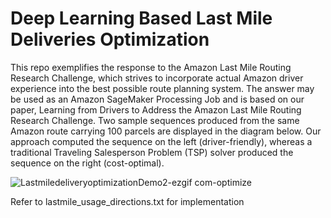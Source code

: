 # Deep Learning Based Last Mile Deliveries Optimization

This repo exemplifies the response to the Amazon Last Mile Routing Research Challenge, which strives to incorporate actual Amazon driver experience into the best possible route planning system. The answer may be used as an Amazon SageMaker Processing Job and is based on our paper, Learning from Drivers to Address the Amazon Last Mile Routing Research Challenge. Two sample sequences produced from the same Amazon route carrying 100 parcels are displayed in the diagram below. Our approach computed the sequence on the left (driver-friendly), whereas a traditional Traveling Salesperson Problem (TSP) solver produced the sequence on the right (cost-optimal).

![LastmiledeliveryoptimizationDemo2-ezgif com-optimize](https://github.com/MisterArbazzz/Deep-Learning-Based-Last-Mile-Deliveries-Optimization/assets/87564754/dfbedabb-9a9c-475a-8e84-1764b966b4e5)

Refer to lastmile_usage_directions.txt for implementation
